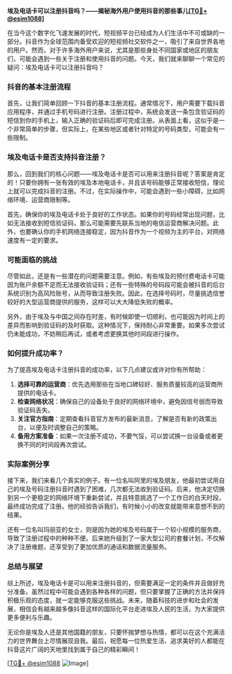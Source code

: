 **埃及电话卡可以注册抖音吗？——揭秘海外用户使用抖音的那些事儿[[TG💪+ @esim1088](https://t.me/s/esim1088)]**

在当今这个数字化飞速发展的时代，短视频平台已经成为人们生活中不可或缺的一部分。抖音作为全球范围内备受欢迎的短视频社交软件之一，吸引了来自世界各地的用户。然而，对于许多海外用户来说，尤其是那些身处不同国家或地区的朋友们，可能会遇到一些关于注册和使用抖音的问题。今天，我们就来聊聊一个常见的疑问：埃及电话卡可以注册抖音吗？

### 抖音的基本注册流程

首先，让我们简单回顾一下抖音的基本注册流程。通常情况下，用户需要下载抖音应用程序，并通过手机号码进行注册。注册过程中，系统会发送一条包含验证码的短信到你的手机上，输入正确的验证码后即可完成注册。从表面上看，这似乎是一个非常简单的步骤，但实际上，在某些地区或者针对特定的号码类型，可能会有一些限制。

### 埃及电话卡是否支持抖音注册？

那么，回到我们的核心问题——埃及电话卡是否可以用来注册抖音呢？答案是肯定的！只要你拥有一张有效的埃及本地电话卡，并且该号码能够正常接收短信，理论上就可以完成抖音的注册。不过，在实际操作中，可能会遇到一些小障碍，比如网络环境、运营商限制等。

首先，确保你的埃及电话卡处于良好的工作状态。如果你的号码经常出现问题，比如无法接收到短信验证码，那么可能需要先联系当地的电信运营商解决问题。此外，也要确认你的手机网络连接稳定，因为抖音作为一个视频为主的平台，对网络速度有一定的要求。

### 可能面临的挑战

尽管如此，还是有一些潜在的问题需要注意。例如，有些埃及的预付费电话卡可能因为账户余额不足而无法接收验证码；还有一些特殊的号码段可能会被抖音的后台系统识别为高风险账号，从而导致注册失败。因此，在选择号码时，尽量挑选信誉较好的大型运营商提供的服务，这样可以大大降低失败的概率。

另外，由于埃及与中国之间存在时差，有时候即使一切顺利，也可能因为时间上的差异而影响到验证码的及时获取。这种情况下，保持耐心非常重要。如果多次尝试仍未能成功，不妨稍后再试，或者考虑更换其他时间段进行操作。

### 如何提升成功率？

为了提高埃及电话卡注册抖音的成功率，以下几点建议或许对你有所帮助：

1. **选择可靠的运营商**：优先选用那些在当地口碑较好、服务质量较高的运营商所提供的电话卡。
2. **检查网络状况**：确保自己的设备处于良好的网络环境中，避免因信号弱而导致验证码丢失。
3. **关注官方指南**：定期查看抖音官方发布的最新消息，了解是否有新的政策出台，以便及时调整自己的策略。
4. **备用方案准备**：如果一次注册不成功，不要气馁，可以尝试换一台设备或者更换不同的时间段再次尝试。

### 实际案例分享

接下来，我们来看几个真实的例子。有一位名叫阿里的埃及朋友，他最初尝试用自己的埃及号码注册抖音时遇到了困难，几次都无法收到验证码。后来，他决定切换到另一个更稳定的网络环境下重新尝试，并且特意挑选了一个工作日的白天时段，最终成功完成了注册。他的经验告诉我们，有时候小小的改变就能带来意想不到的结果。

还有一位名叫玛丽亚的女士，则是因为她的埃及号码属于一个较小规模的服务商，导致了注册过程中的种种不便。后来她升级到了一家大型公司的套餐计划，不仅解决了注册难题，还享受到了更加优质的通话和数据流量服务。

### 总结与展望

综上所述，埃及电话卡是可以用来注册抖音的，但需要满足一定的条件并且做好充分准备。虽然过程中可能会遇到各种各样的问题，但只要掌握了正确的方法并保持积极乐观的态度，就一定能够克服这些挑战。未来，随着科技的进步和社会的发展，相信会有越来越多像抖音这样的国际化平台走进埃及人民的生活，为大家提供更多便利与乐趣。

无论你是埃及人还是其他国籍的朋友，只要怀揣梦想与热情，都可以在这个充满活力的世界舞台上尽情展现自我。最后，祝愿每一位热爱生活、追求美好的人都能在抖音这片广阔的天地里找到属于自己的精彩瞬间！

[[TG💪+ @esim1088](https://t.me/s/esim1088) ![Image](https://i.postimg.cc/4NQfJmqS/Snipaste-2025-05-13-00-14-12.png)]